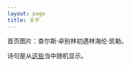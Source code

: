 ```yaml
---
layout: page
title: 关于
---
```


首页图片：查尔斯·卓别林初遇林海伦·凯勒。

诗句是从[这些](https://weijingyu.com/quotes)当中随机显示。
